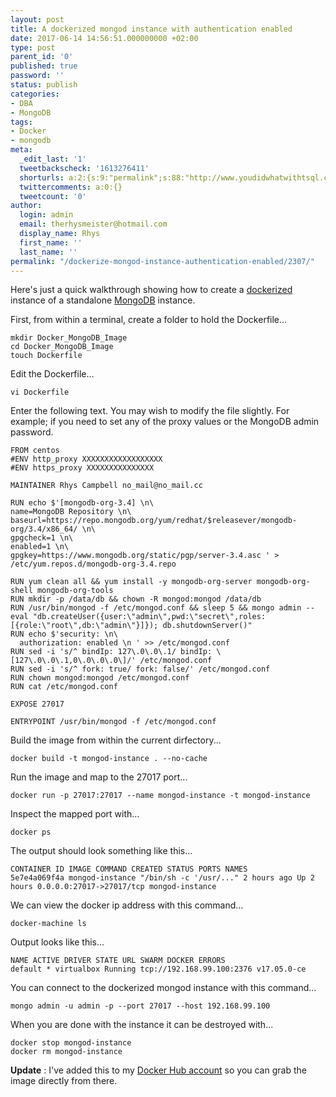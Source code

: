 ```yaml
---
layout: post
title: A dockerized mongod instance with authentication enabled
date: 2017-06-14 14:56:51.000000000 +02:00
type: post
parent_id: '0'
published: true
password: ''
status: publish
categories:
- DBA
- MongoDB
tags:
- Docker
- mongodb
meta:
  _edit_last: '1'
  tweetbackscheck: '1613276411'
  shorturls: a:2:{s:9:"permalink";s:88:"http://www.youdidwhatwithtsql.com/dockerize-mongod-instance-authentication-enabled/2307/";s:7:"tinyurl";s:27:"http://tinyurl.com/yaphyjb4";}
  twittercomments: a:0:{}
  tweetcount: '0'
author:
  login: admin
  email: therhysmeister@hotmail.com
  display_name: Rhys
  first_name: ''
  last_name: ''
permalink: "/dockerize-mongod-instance-authentication-enabled/2307/"
---
```

Here's just a quick walkthrough showing how to create a [dockerized](https://www.docker.com/) instance of a standalone [MongoDB](https://www.mongodb.com/) instance.

First, from within a terminal, create a folder to hold the Dockerfile...

```
mkdir Docker_MongoDB_Image
cd Docker_MongoDB_Image
touch Dockerfile
```

Edit the Dockerfile...

```
vi Dockerfile
```

Enter the following text. You may wish to modify the file slightly. For example; if you need to set any of the proxy values or the MongoDB admin password.

```
FROM centos
#ENV http_proxy XXXXXXXXXXXXXXXXXX
#ENV https_proxy XXXXXXXXXXXXXXX

MAINTAINER Rhys Campbell no_mail@no_mail.cc

RUN echo $'[mongodb-org-3.4] \n\
name=MongoDB Repository \n\
baseurl=https://repo.mongodb.org/yum/redhat/$releasever/mongodb-org/3.4/x86_64/ \n\
gpgcheck=1 \n\
enabled=1 \n\
gpgkey=https://www.mongodb.org/static/pgp/server-3.4.asc ' > /etc/yum.repos.d/mongodb-org-3.4.repo

RUN yum clean all && yum install -y mongodb-org-server mongodb-org-shell mongodb-org-tools
RUN mkdir -p /data/db && chown -R mongod:mongod /data/db
RUN /usr/bin/mongod -f /etc/mongod.conf && sleep 5 && mongo admin --eval "db.createUser({user:\"admin\",pwd:\"secret\",roles:[{role:\"root\",db:\"admin\"}]}); db.shutdownServer()"
RUN echo $'security: \n\
  authorization: enabled \n ' >> /etc/mongod.conf
RUN sed -i 's/^ bindIp: 127\.0\.0\.1/ bindIp: \[127\.0\.0\.1,0\.0\.0\.0\]/' /etc/mongod.conf
RUN sed -i 's/^ fork: true/ fork: false/' /etc/mongod.conf
RUN chown mongod:mongod /etc/mongod.conf
RUN cat /etc/mongod.conf

EXPOSE 27017

ENTRYPOINT /usr/bin/mongod -f /etc/mongod.conf
```

Build the image from within the current dirfectory...

```
docker build -t mongod-instance . --no-cache
```

Run the image and map to the 27017 port...

```
docker run -p 27017:27017 --name mongod-instance -t mongod-instance
```

Inspect the mapped port with...

```
docker ps
```

The output should look something like this...

```
CONTAINER ID IMAGE COMMAND CREATED STATUS PORTS NAMES
5e7e4a069f4a mongod-instance "/bin/sh -c '/usr/..." 2 hours ago Up 2 hours 0.0.0.0:27017->27017/tcp mongod-instance
```

We can view the docker ip address with this command...

```
docker-machine ls
```

Output looks like this...

```
NAME ACTIVE DRIVER STATE URL SWARM DOCKER ERRORS
default * virtualbox Running tcp://192.168.99.100:2376 v17.05.0-ce
```

You can connect to the dockerized mongod instance with this command...

```
mongo admin -u admin -p --port 27017 --host 192.168.99.100
```

When you are done with the instance it can be destroyed with...

```
docker stop mongod-instance
docker rm mongod-instance
```

**Update** : I've added this to my [Docker Hub account](https://hub.docker.com/r/rhyscampbell/mongod/) so you can grab the image directly from there.

